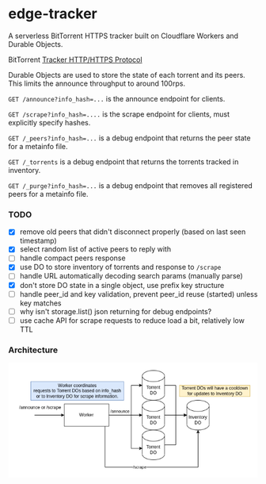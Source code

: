 # edge-tracker
A serverless BitTorrent HTTPS tracker built on Cloudflare Workers and Durable Objects.

BitTorrent [Tracker HTTP/HTTPS Protocol](https://wiki.theory.org/index.php/BitTorrentSpecification#Tracker_HTTP.2FHTTPS_Protocol)

Durable Objects are used to store the state of each torrent and its peers. This limits the announce throughput to around 100rps.


`GET /announce?info_hash=...` is the announce endpoint for clients.

`GET /scrape?info_hash=....` is the scrape endpoint for clients, must explicitly specify hashes.

`GET /_peers?info_hash=...` is a debug endpoint that returns the peer state for a metainfo file.

`GET /_torrents` is a debug endpoint that returns the torrents tracked in inventory.

`GET /_purge?info_hash=...` is a debug endpoint that removes all registered peers for a metainfo file.


### TODO
- [x] remove old peers that didn't disconnect properly (based on last seen timestamp)
- [x] select random list of active peers to reply with
- [ ] handle compact peers response
- [x] use DO to store inventory of torrents and response to `/scrape`
- [ ] handle URL automatically decoding search params (manually parse)
- [x] don't store DO state in a single object, use prefix key structure
- [ ] handle peer_id and key validation, prevent peer_id reuse (started) unless key matches
- [ ] why isn't storage.list() json returning for debug endpoints?
- [ ] use cache API for scrape requests to reduce load a bit, relatively low TTL
### Architecture

![diagram](edge-tracker.drawio.png)
